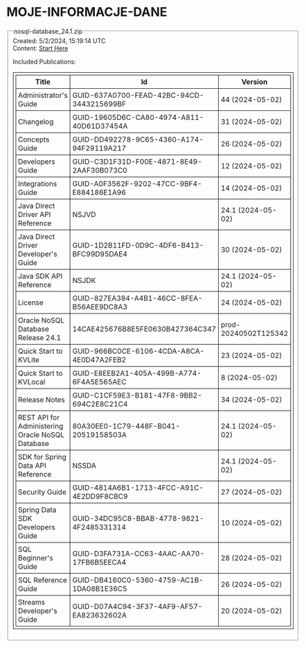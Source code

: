 # MOJE-INFORMACJE-DANE

<!DOCTYPE html>
<html>
<head>
  <meta charset="utf-8">
  <title>nosql-database_24.1.zip</title>

  <style>
    table, th, td {
      border: 1px solid black;
      border-collapse: collapse;
      padding: 5px;
    }
  </style>
</head>
<body>
 
<p>
  <fieldset> 
    <legend>nosql-database_24.1.zip</legend> 
    Created: 5/2/2024, 15:19:14 UTC<br/>
    Content: <a href="content/index.html">Start Here</a><br/>
    <p>
      Included Publications:
      <table>
        <tbody>
          <tr><th>Title</th><th>Id</th><th>Version</th></tr>
          <tr><td>Administrator&#x27;s Guide</td><td>GUID-637A0700-FEAD-42BC-94CD-3443215699BF</td><td>44 (2024-05-02)</td></tr><tr><td>Changelog</td><td>GUID-19605D6C-CA80-4974-A811-40D61D37454A</td><td>31 (2024-05-02)</td></tr><tr><td>Concepts Guide</td><td>GUID-DD492278-9C65-4360-A174-94F29119A217</td><td>26 (2024-05-02)</td></tr><tr><td>Developers Guide</td><td>GUID-C3D1F31D-F00E-4871-8E49-2AAF30B073C0</td><td>12 (2024-05-02)</td></tr><tr><td>Integrations Guide</td><td>GUID-A0F3562F-9202-47CC-9BF4-E884186E1A96</td><td>14 (2024-05-02)</td></tr><tr><td>Java Direct Driver API Reference</td><td>NSJVD</td><td>24.1 (2024-05-02)</td></tr><tr><td>Java Direct Driver Developer&#x27;s Guide</td><td>GUID-1D2B11FD-0D9C-4DF6-B413-BFC99D95DAE4</td><td>30 (2024-05-02)</td></tr><tr><td>Java SDK API Reference</td><td>NSJDK</td><td>24.1 (2024-05-02)</td></tr><tr><td>License</td><td>GUID-827EA384-A4B1-46CC-8FEA-B56AEE9DC8A3</td><td>24 (2024-05-02)</td></tr><tr><td>Oracle NoSQL Database Release 24.1</td><td>14CAE425676B8E5FE0630B427364C347</td><td>prod-20240502T125342</td></tr><tr><td>Quick Start to KVLite</td><td>GUID-966BC0CE-6106-4CDA-A8CA-4E0D47A2FEB2</td><td>23 (2024-05-02)</td></tr><tr><td>Quick Start to KVLocal</td><td>GUID-E8EEB2A1-405A-499B-A774-6F4A5E565AEC</td><td>8 (2024-05-02)</td></tr><tr><td>Release Notes</td><td>GUID-C1CF59E3-B181-47F8-9BB2-694C2E8C21C4</td><td>34 (2024-05-02)</td></tr><tr><td>REST API for Administering Oracle NoSQL Database</td><td>80A30EE0-1C79-448F-B041-20519158503A</td><td>24.1 (2024-05-02)</td></tr><tr><td>SDK for Spring Data API Reference</td><td>NSSDA</td><td>24.1 (2024-05-02)</td></tr><tr><td>Security Guide</td><td>GUID-4814A6B1-1713-4FCC-A91C-4E2DD9F8CBC9</td><td>27 (2024-05-02)</td></tr><tr><td>Spring Data SDK Developers Guide</td><td>GUID-34DC95C8-BBAB-4778-9821-4F2485331314</td><td>10 (2024-05-02)</td></tr><tr><td>SQL Beginner&#x27;s Guide</td><td>GUID-D3FA731A-CC63-4AAC-AA70-17FB6B5EECA4</td><td>28 (2024-05-02)</td></tr><tr><td>SQL Reference Guide</td><td>GUID-DB4160C0-5360-4759-AC1B-1DA08B1E36C5</td><td>26 (2024-05-02)</td></tr><tr><td>Streams Developer&#x27;s Guide</td><td>GUID-D07A4C94-3F37-4AF9-AF57-EA823632602A</td><td>20 (2024-05-02)</td></tr>
        </tbody>
      </table>
    </p> 
  </fieldset> 
</p>
 
</body>
</html>